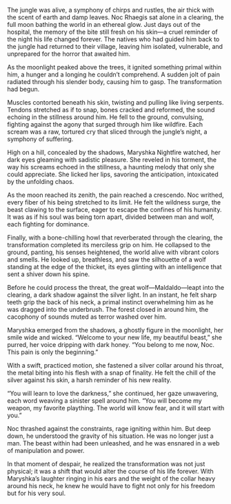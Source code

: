 The jungle was alive, a symphony of chirps and rustles, the air thick with the scent of earth and damp leaves. Noc Rhaegis sat alone in a clearing, the full moon bathing the world in an ethereal glow. Just days out of the hospital, the memory of the bite still fresh on his skin—a cruel reminder of the night his life changed forever. The natives who had guided him back to the jungle had returned to their village, leaving him isolated, vulnerable, and unprepared for the horror that awaited him.

As the moonlight peaked above the trees, it ignited something primal within him, a hunger and a longing he couldn’t comprehend. A sudden jolt of pain radiated through his slender body, causing him to gasp. The transformation had begun.

Muscles contorted beneath his skin, twisting and pulling like living serpents. Tendons stretched as if to snap, bones cracked and reformed, the sound echoing in the stillness around him. He fell to the ground, convulsing, fighting against the agony that surged through him like wildfire. Each scream was a raw, tortured cry that sliced through the jungle’s night, a symphony of suffering.

High on a hill, concealed by the shadows, Maryshka Nightfire watched, her dark eyes gleaming with sadistic pleasure. She reveled in his torment, the way his screams echoed in the stillness, a haunting melody that only she could appreciate. She licked her lips, savoring the anticipation, intoxicated by the unfolding chaos.

As the moon reached its zenith, the pain reached a crescendo. Noc writhed, every fiber of his being stretched to its limit. He felt the wildness surge, the beast clawing to the surface, eager to escape the confines of his humanity. It was as if his soul was being torn apart, divided between man and wolf, each fighting for dominance.

Finally, with a bone-chilling howl that reverberated through the clearing, the transformation completed its merciless grip on him. He collapsed to the ground, panting, his senses heightened, the world alive with vibrant colors and smells. He looked up, breathless, and saw the silhouette of a wolf standing at the edge of the thicket, its eyes glinting with an intelligence that sent a shiver down his spine.

Before he could process the threat, the great wolf—Maldaldo—leapt into the clearing, a dark shadow against the silver light. In an instant, he felt sharp teeth grip the back of his neck, a primal instinct overwhelming him as he was dragged into the underbrush. The forest closed in around him, the cacophony of sounds muted as terror washed over him.

Maryshka emerged from the shadows, a ghostly figure in the moonlight, her smile wide and wicked. “Welcome to your new life, my beautiful beast,” she purred, her voice dripping with dark honey. “You belong to me now, Noc. This pain is only the beginning.”

With a swift, practiced motion, she fastened a silver collar around his throat, the metal biting into his flesh with a snap of finality. He felt the chill of the silver against his skin, a harsh reminder of his new reality.

“You will learn to love the darkness,” she continued, her gaze unwavering, each word weaving a sinister spell around him. “You will become my weapon, my favorite plaything. The world will know fear, and it will start with you.”

Noc thrashed against the constraints, rage igniting within him. But deep down, he understood the gravity of his situation. He was no longer just a man. The beast within had been unleashed, and he was ensnared in a web of manipulation and power.

In that moment of despair, he realized the transformation was not just physical; it was a shift that would alter the course of his life forever. With Maryshka’s laughter ringing in his ears and the weight of the collar heavy around his neck, he knew he would have to fight not only for his freedom but for his very soul.
